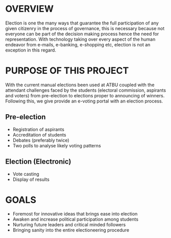 # OVERVIEW
Election is one the many ways that guarantee the full participation of any given citizenry in the process of governance, this is necessary because not everyone can be part of the decision making process hence the need for representation. With technology taking over every aspect of the human endeavor from e-mails, e-banking, e-shopping etc, election is not an exception in this regard.

# PURPOSE OF THIS PROJECT
With the current manual elections been used at ATBU coupled with the attendant challenges faced by the students (electoral commission, aspirants and voters) from pre-election to elections proper to announcing of winners.
Following this, we give provide an e-voting portal with an election process.
## Pre-election
* Registration of aspirants
* Accreditation of students
* Debates (preferably twice)
* Two polls to analyse likely voting patterns
## Election (Electronic)
* Vote casting
* Display of results

# GOALS
* Foremost for innovative ideas that brings ease into election
* Awaken and increase political participation among students
* Nurturing future leaders and critical minded followers
* Bringing sanity into the entire electioneering procedure
